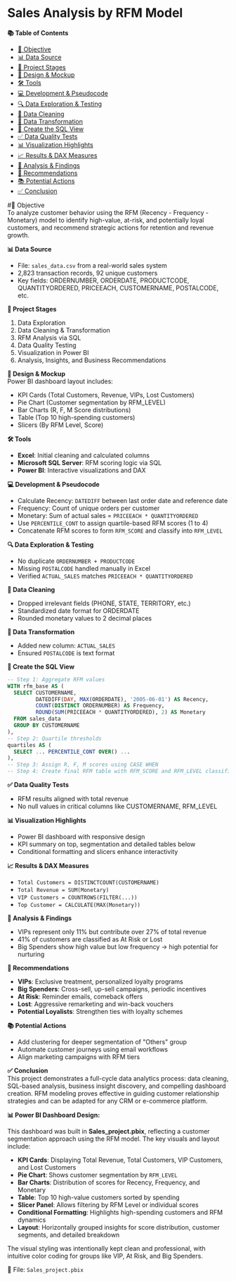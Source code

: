# Sales Analysis by RFM Model

**📚 Table of Contents**
- [🎯 Objective](#objective)
- [📊 Data Source](#data-source)
- [🔄 Project Stages](#project-stages)
- [🎨 Design & Mockup](#design--mockup)
- [🛠 Tools](#tools)
- [💻 Development & Pseudocode](#development--pseudocode)
- [🔍 Data Exploration & Testing](#data-exploration--testing)
- [🧼 Data Cleaning](#data-cleaning)
- [🔧 Data Transformation](#data-transformation)
- [🧱 Create the SQL View](#create-the-sql-view)
- [✅ Data Quality Tests](#data-quality-tests)
- [📊 Visualization Highlights](#visualization-highlights)
- [📈 Results & DAX Measures](#results--dax-measures)
- [🔎 Analysis & Findings](#analysis--findings)
- [📌 Recommendations](#recommendations)
- [📚 Potential Actions](#potential-actions)
- [✅ Conclusion](#conclusion)


#🎯 Objective  
To analyze customer behavior using the RFM (Recency - Frequency - Monetary) model to identify high-value, at-risk, and potentially loyal customers, and recommend strategic actions for retention and revenue growth.

**📊 Data Source**  
- File: `sales_data.csv` from a real-world sales system  
- 2,823 transaction records, 92 unique customers  
- Key fields: ORDERNUMBER, ORDERDATE, PRODUCTCODE, QUANTITYORDERED, PRICEEACH, CUSTOMERNAME, POSTALCODE, etc.

**🔄 Project Stages**  
1. Data Exploration  
2. Data Cleaning & Transformation  
3. RFM Analysis via SQL  
4. Data Quality Testing  
5. Visualization in Power BI  
6. Analysis, Insights, and Business Recommendations

**🎨 Design & Mockup**  
Power BI dashboard layout includes:
- KPI Cards (Total Customers, Revenue, VIPs, Lost Customers)
- Pie Chart (Customer segmentation by RFM_LEVEL)
- Bar Charts (R, F, M Score distributions)
- Table (Top 10 high-spending customers)
- Slicers (By RFM Level, Score)

**🛠 Tools**  
- **Excel**: Initial cleaning and calculated columns  
- **Microsoft SQL Server**: RFM scoring logic via SQL  
- **Power BI**: Interactive visualizations and DAX

**💻 Development & Pseudocode**  
- Calculate Recency: `DATEDIFF` between last order date and reference date  
- Frequency: Count of unique orders per customer  
- Monetary: Sum of actual sales = `PRICEEACH * QUANTITYORDERED`
- Use `PERCENTILE_CONT` to assign quartile-based RFM scores (1 to 4)
- Concatenate RFM scores to form `RFM_SCORE` and classify into `RFM_LEVEL`

**🔍 Data Exploration & Testing**  
- No duplicate `ORDERNUMBER + PRODUCTCODE`  
- Missing `POSTALCODE` handled manually in Excel  
- Verified `ACTUAL_SALES` matches `PRICEEACH * QUANTITYORDERED`

**🧼 Data Cleaning**  
- Dropped irrelevant fields (PHONE, STATE, TERRITORY, etc.)  
- Standardized date format for ORDERDATE  
- Rounded monetary values to 2 decimal places

**🔧 Data Transformation**  
- Added new column: `ACTUAL_SALES`  
- Ensured `POSTALCODE` is text format

**🧱 Create the SQL View**  
```sql
-- Step 1: Aggregate RFM values
WITH rfm_base AS (
  SELECT CUSTOMERNAME,
         DATEDIFF(DAY, MAX(ORDERDATE), '2005-06-01') AS Recency,
         COUNT(DISTINCT ORDERNUMBER) AS Frequency,
         ROUND(SUM(PRICEEACH * QUANTITYORDERED), 2) AS Monetary
  FROM sales_data
  GROUP BY CUSTOMERNAME
),
-- Step 2: Quartile thresholds
quartiles AS (
  SELECT ... PERCENTILE_CONT OVER() ... 
),
-- Step 3: Assign R, F, M scores using CASE WHEN
-- Step 4: Create final RFM table with RFM_SCORE and RFM_LEVEL classification
```

**✅ Data Quality Tests**  
- RFM results aligned with total revenue  
- No null values in critical columns like CUSTOMERNAME, RFM_LEVEL

**📊 Visualization Highlights**  
- Power BI dashboard with responsive design  
- KPI summary on top, segmentation and detailed tables below  
- Conditional formatting and slicers enhance interactivity

**📈 Results & DAX Measures**  
- `Total Customers = DISTINCTCOUNT(CUSTOMERNAME)`  
- `Total Revenue = SUM(Monetary)`  
- `VIP Customers = COUNTROWS(FILTER(...))`  
- `Top Customer = CALCULATE(MAX(Monetary))`

**🔎 Analysis & Findings**  
- VIPs represent only 11% but contribute over 27% of total revenue  
- 41% of customers are classified as At Risk or Lost  
- Big Spenders show high value but low frequency → high potential for nurturing

**📌 Recommendations**  
- **VIPs**: Exclusive treatment, personalized loyalty programs  
- **Big Spenders**: Cross-sell, up-sell campaigns, periodic incentives  
- **At Risk**: Reminder emails, comeback offers  
- **Lost**: Aggressive remarketing and win-back vouchers  
- **Potential Loyalists**: Strengthen ties with loyalty schemes

**📚 Potential Actions**  
- Add clustering for deeper segmentation of "Others" group  
- Automate customer journeys using email workflows  
- Align marketing campaigns with RFM tiers

**✅ Conclusion**  
This project demonstrates a full-cycle data analytics process: data cleaning, SQL-based analysis, business insight discovery, and compelling dashboard creation. RFM modeling proves effective in guiding customer relationship strategies and can be adapted for any CRM or e-commerce platform.

**📊 Power BI Dashboard Design:**

This dashboard was built in **Sales_project.pbix**, reflecting a customer segmentation approach using the RFM model. The key visuals and layout include:

- **KPI Cards**: Displaying Total Revenue, Total Customers, VIP Customers, and Lost Customers
- **Pie Chart**: Shows customer segmentation by `RFM_LEVEL`
- **Bar Charts**: Distribution of scores for Recency, Frequency, and Monetary
- **Table**: Top 10 high-value customers sorted by spending
- **Slicer Panel**: Allows filtering by RFM Level or individual scores
- **Conditional Formatting**: Highlights high-spending customers and RFM dynamics
- **Layout**: Horizontally grouped insights for score distribution, customer segments, and detailed breakdown

The visual styling was intentionally kept clean and professional, with intuitive color coding for groups like VIP, At Risk, and Big Spenders.

📁 File: `Sales_project.pbix`

